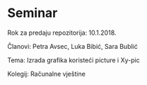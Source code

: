 # Seminar
Rok za predaju repozitorija: 10.1.2018.

Članovi: Petra Avsec, Luka Bibić, Sara Bublić

Tema: Izrada grafika koristeći picture i Xy-pic

Kolegij: Računalne vještine
